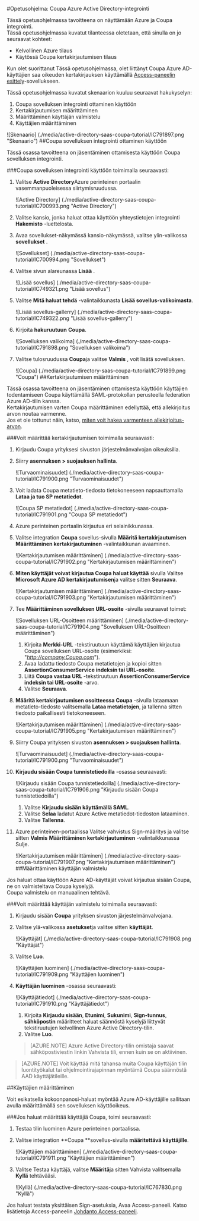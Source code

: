 <properties 
    pageTitle="Opetusohjelma: Azure Active Directory-integrointi Coupa | Microsoft Azure" 
    description="Opettele käyttämään Coupa Azure Active Directory-hakemistosta käyttöön kertakirjautumisen, automaattinen valmistelu ja lisää!" 
    services="active-directory" 
    authors="jeevansd"  
    documentationCenter="na" 
    manager="femila"/>
<tags 
    ms.service="active-directory" 
    ms.devlang="na" 
    ms.topic="article" 
    ms.tgt_pltfrm="na" 
    ms.workload="identity" 
    ms.date="09/29/2016" 
    ms.author="jeedes" />

#<a name="tutorial-azure-active-directory-integration-with-coupa"></a>Opetusohjelma: Coupa Azure Active Directory-integrointi

Tässä opetusohjelmassa tavoitteena on näyttämään Azure ja Coupa integrointi.  
Tässä opetusohjelmassa kuvatut tilanteessa oletetaan, että sinulla on jo seuraavat kohteet:

-   Kelvollinen Azure tilaus
-   Käytössä Coupa kertakirjautumisen tilaus

Kun olet suorittanut Tässä opetusohjelmassa, olet liittänyt Coupa Azure AD-käyttäjien saa oikeuden kertakirjauksen käyttämällä [Access-paneelin esittely](active-directory-saas-access-panel-introduction.md)-sovellukseen.

Tässä opetusohjelmassa kuvatut skenaarion kuuluu seuraavat hakukyselyn:

1.  Coupa sovelluksen integrointi ottaminen käyttöön
2.  Kertakirjautumisen määrittäminen
3.  Määrittäminen käyttäjän valmistelu
4.  Käyttäjien määrittäminen

![Skenaario] (./media/active-directory-saas-coupa-tutorial/IC791897.png "Skenaario")
##<a name="enabling-the-application-integration-for-coupa"></a>Coupa sovelluksen integrointi ottaminen käyttöön

Tässä osassa tavoitteena on jäsentäminen ottamisesta käyttöön Coupa sovelluksen integrointi.

###<a name="to-enable-the-application-integration-for-coupa-perform-the-following-steps"></a>Coupa sovelluksen integrointi käyttöön toimimalla seuraavasti:

1.  Valitse **Active Directory**Azure perinteinen portaalin vasemmanpuoleisessa siirtymisruudussa.

    ![Active Directory] (./media/active-directory-saas-coupa-tutorial/IC700993.png "Active Directory")

2.  Valitse kansio, jonka haluat ottaa käyttöön yhteystietojen integrointi **Hakemisto** -luettelosta.

3.  Avaa sovellukset-näkymässä kansio-näkymässä, valitse ylin-valikossa **sovellukset** .

    ![Sovellukset] (./media/active-directory-saas-coupa-tutorial/IC700994.png "Sovellukset")

4.  Valitse sivun alareunassa **Lisää** .

    ![Lisää sovellus] (./media/active-directory-saas-coupa-tutorial/IC749321.png "Lisää sovellus")

5.  Valitse **Mitä haluat tehdä** -valintaikkunasta **Lisää sovellus-valikoimasta**.

    ![Lisää sovellus-gallerry] (./media/active-directory-saas-coupa-tutorial/IC749322.png "Lisää sovellus-gallerry")

6.  Kirjoita **hakuruutuun** **Coupa**.

    ![Sovelluksen valikoima] (./media/active-directory-saas-coupa-tutorial/IC791898.png "Sovelluksen valikoima")

7.  Valitse tulosruudussa **Coupa**ja valitse **Valmis** , voit lisätä sovelluksen.

    ![Coupa] (./media/active-directory-saas-coupa-tutorial/IC791899.png "Coupa")
##<a name="configuring-single-sign-on"></a>Kertakirjautumisen määrittäminen

Tässä osassa tavoitteena on jäsentäminen ottamisesta käyttöön käyttäjien todentamiseen Coupa käyttämällä SAML-protokollan perusteella federation Azure AD-tilin kanssa.  
Kertakirjautumisen varten Coupa määrittäminen edellyttää, että allekirjoitus arvon noutaa varmenne.  
Jos et ole tottunut näin, katso, [miten voit hakea varmenteen allekirjoitus-arvon](http://youtu.be/YKQF266SAxI).

###<a name="to-configure-single-sign-on-perform-the-following-steps"></a>Voit määrittää kertakirjautumisen toimimalla seuraavasti:

1.  Kirjaudu Coupa yrityksesi sivuston järjestelmänvalvojan oikeuksilla.

2.  Siirry **asennuksen \> suojauksen hallinta**.

    ![Turvaominaisuudet] (./media/active-directory-saas-coupa-tutorial/IC791900.png "Turvaominaisuudet")

3.  Voit ladata Coupa metatieto-tiedosto tietokoneeseen napsauttamalla **Lataa ja tuo SP metatiedot**.

    ![Coupa SP metatiedot] (./media/active-directory-saas-coupa-tutorial/IC791901.png "Coupa SP metatiedot")

4.  Azure perinteinen portaalin kirjautua eri selainikkunassa.

5.  Valitse integration **Coupa** sovellus-sivulla **Määritä kertakirjautumisen** **Määrittäminen kertakirjautuminen** -valintaikkunan avaaminen.

    ![Kertakirjautumisen määrittäminen] (./media/active-directory-saas-coupa-tutorial/IC791902.png "Kertakirjautumisen määrittäminen")

6.  **Miten käyttäjät voivat kirjautua Coupa haluat käyttää** sivulla Valitse **Microsoft Azure AD kertakirjautumisen**ja valitse sitten **Seuraava**.

    ![Kertakirjautumisen määrittäminen] (./media/active-directory-saas-coupa-tutorial/IC791903.png "Kertakirjautumisen määrittäminen")

7.  Tee **Määrittäminen sovelluksen URL-osoite** -sivulla seuraavat toimet:

    ![Sovelluksen URL-Osoitteen määrittäminen] (./media/active-directory-saas-coupa-tutorial/IC791904.png "Sovelluksen URL-Osoitteen määrittäminen")

    1.  Kirjoita **Merkki-URL** -tekstiruutuun käyttämä käyttäjien kirjautua Coupa sovelluksen URL-osoite (esimerkiksi: "*http://company.Coupa.com*").
    2.  Avaa ladattu tiedosto Coupa metatietojen ja kopioi sitten **AssertionConsumerService indeksin tai URL-osoite**.
    3.  Liitä **Coupa vastaa URL** -tekstiruutuun **AssertionConsumerService indeksin tai URL-osoite** -arvo.
    4.  Valitse **Seuraava**.

8.  **Määritä kertakirjautumisen osoitteessa Coupa** -sivulla lataamaan metatieto-tiedosto valitsemalla **Lataa metatietojen**, ja tallenna sitten tiedosto paikallisesti tietokoneeseen.

    ![Kertakirjautumisen määrittäminen] (./media/active-directory-saas-coupa-tutorial/IC791905.png "Kertakirjautumisen määrittäminen")

9.  Siirry Coupa yrityksen sivuston **asennuksen \> suojauksen hallinta**.

    ![Turvaominaisuudet] (./media/active-directory-saas-coupa-tutorial/IC791900.png "Turvaominaisuudet")

10. **Kirjaudu sisään Coupa tunnistetiedoilla** -osassa seuraavasti:

    ![Kirjaudu sisään Coupa tunnistetiedoilla] (./media/active-directory-saas-coupa-tutorial/IC791906.png "Kirjaudu sisään Coupa tunnistetiedoilla")

    1.  Valitse **Kirjaudu sisään käyttämällä SAML**.
    2.  Valitse **Selaa** ladatut Azure Active metatiedot-tiedoston lataaminen.
    3.  Valitse **Tallenna**.

11. Azure perinteinen-portaalissa Valitse vahvistus Sign-määritys ja valitse sitten **Valmis** **Määrittäminen kertakirjautuminen** -valintaikkunassa Sulje.

    ![Kertakirjautumisen määrittäminen] (./media/active-directory-saas-coupa-tutorial/IC791907.png "Kertakirjautumisen määrittäminen")
##<a name="configuring-user-provisioning"></a>Määrittäminen käyttäjän valmistelu

Jos haluat ottaa käyttöön Azure AD-käyttäjät voivat kirjautua sisään Coupa, ne on valmisteltava Coupa kyselyjä.  
Coupa valmistelu on manuaalinen tehtävä.

###<a name="to-configure-user-provisioning-perform-the-following-steps"></a>Voit määrittää käyttäjän valmistelu toimimalla seuraavasti:

1.  Kirjaudu sisään **Coupa** yrityksen sivuston järjestelmänvalvojana.

2.  Valitse ylä-valikossa **asetukset**ja valitse sitten **käyttäjät**.

    ![Käyttäjät] (./media/active-directory-saas-coupa-tutorial/IC791908.png "Käyttäjät")

3.  Valitse **Luo**.

    ![Käyttäjien luominen] (./media/active-directory-saas-coupa-tutorial/IC791909.png "Käyttäjien luominen")

4.  **Käyttäjän luominen** -osassa seuraavasti:

    ![Käyttäjätiedot] (./media/active-directory-saas-coupa-tutorial/IC791910.png "Käyttäjätiedot")

    1.  Kirjoita **Kirjaudu sisään**, **Etunimi**, **Sukunimi**, **Sign-tunnus**, **sähköpostin** määritteet haluat säännöstä kyselyjä liittyvät tekstiruutujen kelvollinen Azure Active Directory-tilin.
    2.  Valitse **Luo**.

    >[AZURE.NOTE] Azure Active Directory-tilin omistaja saavat sähköpostiviestin linkin Vahvista tili, ennen kuin se on aktiivinen.

>[AZURE.NOTE] Voit käyttää mitä tahansa muita Coupa käyttäjän tilin luontityökalut tai ohjelmointirajapinnan myöntämä Coupa säännöstä AAD käyttäjätileille.

##<a name="assigning-users"></a>Käyttäjien määrittäminen

Voit esikatsella kokoonpanosi-haluat myöntää Azure AD-käyttäjille sallitaan avulla määrittämällä sen sovelluksen käyttöoikeus.

###<a name="to-assign-users-to-coupa-perform-the-following-steps"></a>Jos haluat määrittää käyttäjiä Coupa, toimi seuraavasti:

1.  Testaa tilin luominen Azure perinteinen portaalissa.

2.  Valitse integration **Coupa **sovellus-sivulla **määritettävä käyttäjille**.

    ![Käyttäjien määrittäminen] (./media/active-directory-saas-coupa-tutorial/IC791911.png "Käyttäjien määrittäminen")

3.  Valitse Testaa käyttäjä, valitse **Määritä**ja sitten Vahvista valitsemalla **Kyllä** tehtävääsi.

    ![Kyllä] (./media/active-directory-saas-coupa-tutorial/IC767830.png "Kyllä")

Jos haluat testata yksittäisen Sign-asetuksia, Avaa Access-paneeli. Katso lisätietoja Access-paneelin [Johdanto Access-paneeli](active-directory-saas-access-panel-introduction.md).
